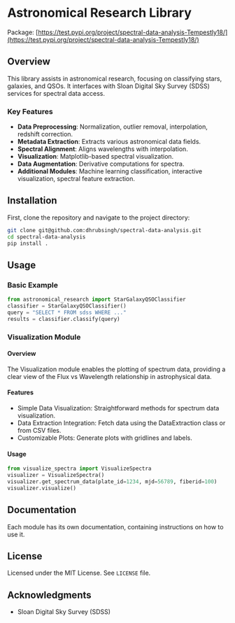 # Astronomical Research Library

Package: [https://test.pypi.org/project/spectral-data-analysis-Tempestly18/](https://test.pypi.org/project/spectral-data-analysis-Tempestly18/)

## Overview

This library assists in astronomical research, focusing on classifying stars, galaxies, and QSOs. It interfaces with Sloan Digital Sky Survey (SDSS) services for spectral data access.

### Key Features

- **Data Preprocessing**: Normalization, outlier removal, interpolation, redshift correction.
- **Metadata Extraction**: Extracts various astronomical data fields.
- **Spectral Alignment**: Aligns wavelengths with interpolation.
- **Visualization**: Matplotlib-based spectral visualization.
- **Data Augmentation**: Derivative computations for spectra.
- **Additional Modules**: Machine learning classification, interactive visualization, spectral feature extraction.

## Installation

First, clone the repository and navigate to the project directory:

```bash
git clone git@github.com:dhrubsingh/spectral-data-analysis.git
cd spectral-data-analysis
pip install .
```

## Usage

### Basic Example

```python
from astronomical_research import StarGalaxyQSOClassifier
classifier = StarGalaxyQSOClassifier()
query = "SELECT * FROM sdss WHERE ..."
results = classifier.classify(query)
```

### Visualization Module

#### Overview
The Visualization module enables the plotting of spectrum data, providing a clear view of the Flux vs Wavelength relationship in astrophysical data.

#### Features
- Simple Data Visualization: Straightforward methods for spectrum data visualization.
- Data Extraction Integration: Fetch data using the DataExtraction class or from CSV files.
- Customizable Plots: Generate plots with gridlines and labels.

#### Usage

```python
from visualize_spectra import VisualizeSpectra
visualizer = VisualizeSpectra()
visualizer.get_spectrum_data(plate_id=1234, mjd=56789, fiberid=100)
visualizer.visualize()
```

## Documentation

Each module has its own documentation, containing instructions on how to use it. 

## License

Licensed under the MIT License. See `LICENSE` file.

## Acknowledgments

- Sloan Digital Sky Survey (SDSS)
